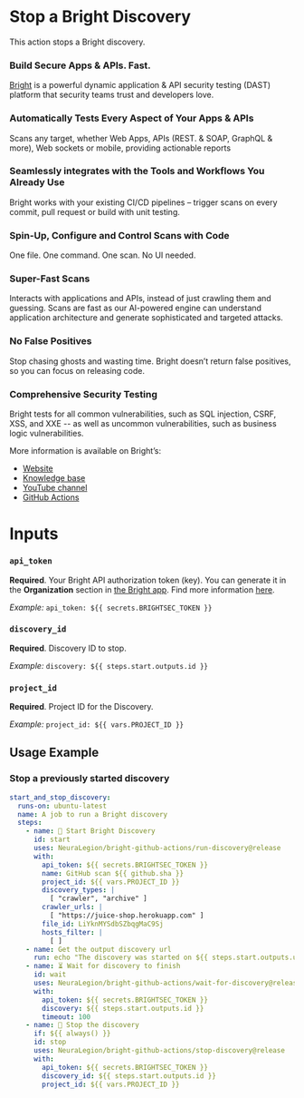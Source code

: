 # Stop a Bright Discovery

This action stops a Bright discovery.

### Build Secure Apps & APIs. Fast.

[Bright](https://www.brightsec.com) is a powerful dynamic application & API security testing (DAST) platform that security teams trust and developers love.

### Automatically Tests Every Aspect of Your Apps & APIs

Scans any target, whether Web Apps, APIs (REST. & SOAP, GraphQL & more), Web sockets or mobile, providing actionable reports

### Seamlessly integrates with the Tools and Workflows You Already Use

Bright works with your existing CI/CD pipelines – trigger scans on every commit, pull request or build with unit testing.

### Spin-Up, Configure and Control Scans with Code

One file. One command. One scan. No UI needed.

### Super-Fast Scans

Interacts with applications and APIs, instead of just crawling them and guessing.
Scans are fast as our AI-powered engine can understand application architecture and generate sophisticated and targeted attacks.

### No False Positives

Stop chasing ghosts and wasting time. Bright doesn’t return false positives, so you can focus on releasing code.

### Comprehensive Security Testing

Bright tests for all common vulnerabilities, such as SQL injection, CSRF, XSS, and XXE -- as well as uncommon vulnerabilities, such as business logic vulnerabilities.

More information is available on Bright’s:

- [Website](https://www.brightsec.com/)
- [Knowledge base](https://docs.brightsec.com/docs/quickstart)
- [YouTube channel](https://www.youtube.com/channel/UCoIC0T1pmozq3eKLsUR2uUw)
- [GitHub Actions](https://github.com/marketplace?query=neuralegion+)

# Inputs

### `api_token`

**Required**. Your Bright API authorization token (key). You can generate it in the **Organization** section in [the Bright app](https://app.brightsec.com/login). Find more information [here](https://docs.brightsec.com/docs/manage-your-organization#manage-organization-apicli-authentication-tokens).

_Example:_ `api_token: ${{ secrets.BRIGHTSEC_TOKEN }}`

### `discovery_id`

**Required**. Discovery ID to stop.

_Example:_ `discovery: ${{ steps.start.outputs.id }}`

### `project_id`

**Required**. Project ID for the Discovery.

_Example:_ `project_id: ${{ vars.PROJECT_ID }}`

## Usage Example

### Stop a previously started discovery

```yml
start_and_stop_discovery:
  runs-on: ubuntu-latest
  name: A job to run a Bright discovery
  steps:
    - name: 🏁 Start Bright Discovery
      id: start
      uses: NeuraLegion/bright-github-actions/run-discovery@release
      with:
        api_token: ${{ secrets.BRIGHTSEC_TOKEN }}
        name: GitHub scan ${{ github.sha }}
        project_id: ${{ vars.PROJECT_ID }}
        discovery_types: |
          [ "crawler", "archive" ]
        crawler_urls: |
          [ "https://juice-shop.herokuapp.com" ]
        file_id: LiYknMYSdbSZbqgMaC9Sj
        hosts_filter: |
          [ ]
    - name: Get the output discovery url
      run: echo "The discovery was started on ${{ steps.start.outputs.url }}"
    - name: ⏳ Wait for discovery to finish
      id: wait
      uses: NeuraLegion/bright-github-actions/wait-for-discovery@release
      with:
        api_token: ${{ secrets.BRIGHTSEC_TOKEN }}
        discovery: ${{ steps.start.outputs.id }}
        timeout: 100
    - name: 🛑 Stop the discovery
      if: ${{ always() }}
      id: stop
      uses: NeuraLegion/bright-github-actions/stop-discovery@release
      with:
        api_token: ${{ secrets.BRIGHTSEC_TOKEN }}
        discovery_id: ${{ steps.start.outputs.id }}
        project_id: ${{ vars.PROJECT_ID }}
```
